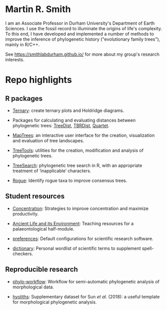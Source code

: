 # Martin R. Smith

I am an Associate Professor in Durham University's Department of Earth Sciences.  I use the fossil record to 
illuminate the origins of life's complexity.  To this end, I have developed and implemented a number of 
methods to improve the inference of phylogenetic history ("evolutionary family trees"), mainly in R/C++.

See https://smithlabdurham.github.io/ for more about my group's research interests.

# Repo highlights

##  R packages

- [Ternary](https://github.com/ms609/Ternary/): create ternary plots and Holdridge diagrams.

- Packages for calculating and evaluating distances between phylogenetic trees: 
[TreeDist](https://github.com/ms609/TreeDist/),
[TBRDist](https://github.com/ms609/TBRDist/), [Quartet](https://github.com/ms609/Quartet/).

- [MapTrees](https://ms609.github.io/TreeDist/dev/articles/treespace.html): an interactive user
interface for the creation, visualization and evaluation of tree landscapes.

- [TreeTools](https://github.com/ms609/TreeTools/): utilities for the creation, modification and
analysis of phylogenetic trees.

- [TreeSearch](https://github.com/ms609/TreeSearch/): phylogenetic tree search in R, with an 
appropriate treatment of ‘inapplicable’ characters.

- [Rogue](https://github.com/ms609/Rogue/): Identify rogue taxa to improve consensus trees.

## Student resources

- [Concentration](https://github.com/ms609/Concentration/): Strategies to improve concentration and maximize productivity.

- [Ancient Life and its Environment](https://smithlabdurham.github.io/GEOL2301): Teaching resources for a 
  palaeontological half-module.
  
- [preferences](https://github.com/ms609/preferences): Default configurations for scientific research software.

- [dictionary](https://github.com/smithlabdurham/dictionary): Personal wordlist of scientific terms to supplement spell-checkers.

## Reproducible research

- [phylo-workflow](https://github.com/smithlabdurham/phylo-workflow): Workflow for semi-automatic phylogenetic analysis of morphological data.

- [hyoliths](https://github.com/ms609/hyoliths): Supplementary dataset for Sun _et al._ (2018): a useful template for
  morphological phylogenetic analysis.
